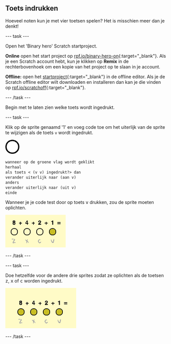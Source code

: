 ## Toets indrukken

Hoeveel noten kun je met vier toetsen spelen? Het is misschien meer dan je denkt!

--- task ---

Open het 'Binary hero' Scratch startproject.

**Online** open het start project op [rpf.io/binary-hero-on](http://rpf.io/binary-hero-on){:target="_blank"}. Als je een Scratch account hebt, kun je klikken op **Remix** in de rechterbovenhoek om een kopie van het project op te slaan in je account.

**Offline:** open het [startproject](http://rpf.io/p/nl-NL/binary-hero-go){:target="_blank"} in de offline editor. Als je de Scratch offline editor wilt downloaden en installeren dan kan je die vinden op [rpf.io/scratchoff](http://rpf.io/scratchoff){:target="_blank"}.

--- /task ---

Begin met te laten zien welke toets wordt ingedrukt.

--- task ---

Klik op de sprite genaamd '1' en voeg code toe om het uiterlijk van de sprite te wijzigen als de toets `v` wordt ingedrukt.

![uiterlijk](images/1.png)

```blocks3
wanneer op de groene vlag wordt geklikt
herhaal
als toets < (v v) ingedrukt?> dan
verander uiterlijk naar (aan v)
anders
verander uiterlijk naar (uit v)
einde
```

Wanneer je je code test door op toets <kbd>v</kbd> drukken, zou de sprite moeten oplichten.

![De v toets testen](images/1-test.png)

--- /task ---

--- task ---

Doe hetzelfde voor de andere drie sprites zodat ze oplichten als de toetsen <kbd>z</kbd>, <kbd>x</kbd> of <kbd>c</kbd> worden ingedrukt.

![Alle toetsen ingedrukt](images/all-key-presses.png)

--- /task ---